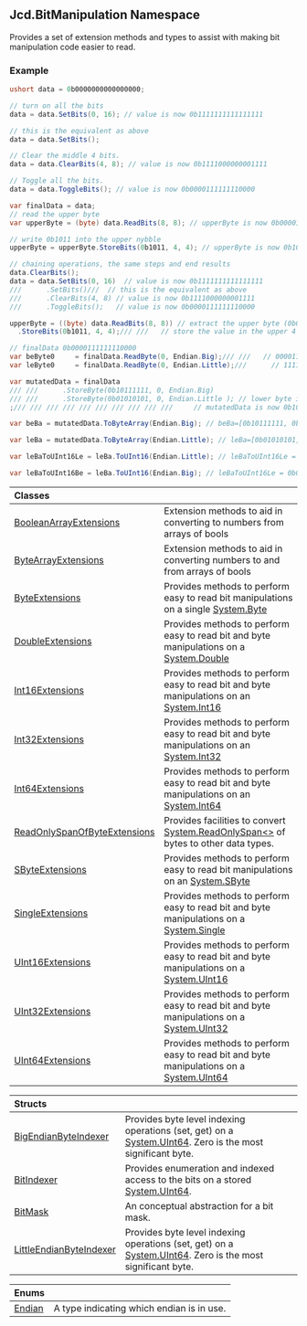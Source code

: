 ## Jcd.BitManipulation Namespace

Provides a set of extension methods and types to assist with
making bit manipulation code easier to read.

### Example

```csharp
ushort data = 0b0000000000000000;

// turn on all the bits
data = data.SetBits(0, 16); // value is now 0b1111111111111111

// this is the equivalent as above
data = data.SetBits();

// Clear the middle 4 bits.
data = data.ClearBits(4, 8); // value is now 0b1111000000001111

// Toggle all the bits.
data = data.ToggleBits(); // value is now 0b0000111111110000

var finalData = data;
// read the upper byte
var upperByte = (byte) data.ReadBits(8, 8); // upperByte is now 0b00001111

// write 0b1011 into the upper nybble
upperByte = upperByte.StoreBits(0b1011, 4, 4); // upperByte is now 0b10111111

// chaining operations, the same steps and end results
data.ClearBits();
data = data.SetBits(0, 16)  // value is now 0b1111111111111111
///      .SetBits()///  // this is the equivalent as above
///      .ClearBits(4, 8) // value is now 0b1111000000001111
///      .ToggleBits();   // value is now 0b0000111111110000

upperByte = ((byte) data.ReadBits(8, 8)) // extract the upper byte (0b00001111)
  .StoreBits(0b1011, 4, 4);/// ///   // store the value in the upper 4 bits, now upperByte is now 0b10111111

// finalData 0b0000111111110000
var beByte0     = finalData.ReadByte(0, Endian.Big);/// ///   // 00001111
var leByte0     = finalData.ReadByte(0, Endian.Little);///      // 11110000

var mutatedData = finalData
/// ///      .StoreByte(0b10111111, 0, Endian.Big)
/// ///      .StoreByte(0b01010101, 0, Endian.Little ); // lower byte is now 0b01010101
;/// /// /// /// /// /// /// /// /// ///     // mutatedData is now 0b1011111101010101

var beBa = mutatedData.ToByteArray(Endian.Big); // beBa=[0b10111111, 0b01010101]

var leBa = mutatedData.ToByteArray(Endian.Little); // leBa=[0b01010101, 0b10111111]

var leBaToUInt16Le = leBa.ToUInt16(Endian.Little); // leBaToUInt16Le = 0b1011111101010101

var leBaToUInt16Be = leBa.ToUInt16(Endian.Big); // leBaToUInt16Le = 0b0101010110111111
```

| Classes | |
| :--- | :--- |
| [BooleanArrayExtensions](Jcd.BitManipulation.BooleanArrayExtensions.md 'Jcd.BitManipulation.BooleanArrayExtensions') | Extension methods to aid in converting to numbers from arrays of bools |
| [ByteArrayExtensions](Jcd.BitManipulation.ByteArrayExtensions.md 'Jcd.BitManipulation.ByteArrayExtensions') | Extension methods to aid in converting numbers to and from arrays of bools |
| [ByteExtensions](Jcd.BitManipulation.ByteExtensions.md 'Jcd.BitManipulation.ByteExtensions') | Provides methods to perform easy to read bit manipulations on a single [System.Byte](https://docs.microsoft.com/en-us/dotnet/api/System.Byte 'System.Byte') |
| [DoubleExtensions](Jcd.BitManipulation.DoubleExtensions.md 'Jcd.BitManipulation.DoubleExtensions') | Provides methods to perform easy to read bit and byte manipulations on a [System.Double](https://docs.microsoft.com/en-us/dotnet/api/System.Double 'System.Double') |
| [Int16Extensions](Jcd.BitManipulation.Int16Extensions.md 'Jcd.BitManipulation.Int16Extensions') | Provides methods to perform easy to read bit and byte manipulations on an [System.Int16](https://docs.microsoft.com/en-us/dotnet/api/System.Int16 'System.Int16') |
| [Int32Extensions](Jcd.BitManipulation.Int32Extensions.md 'Jcd.BitManipulation.Int32Extensions') | Provides methods to perform easy to read bit and byte manipulations on an [System.Int32](https://docs.microsoft.com/en-us/dotnet/api/System.Int32 'System.Int32') |
| [Int64Extensions](Jcd.BitManipulation.Int64Extensions.md 'Jcd.BitManipulation.Int64Extensions') | Provides methods to perform easy to read bit and byte manipulations on an [System.Int64](https://docs.microsoft.com/en-us/dotnet/api/System.Int64 'System.Int64') |
| [ReadOnlySpanOfByteExtensions](Jcd.BitManipulation.ReadOnlySpanOfByteExtensions.md 'Jcd.BitManipulation.ReadOnlySpanOfByteExtensions') | Provides facilities to convert [System.ReadOnlySpan&lt;&gt;](https://docs.microsoft.com/en-us/dotnet/api/System.ReadOnlySpan-1 'System.ReadOnlySpan`1') of bytes to other data types. |
| [SByteExtensions](Jcd.BitManipulation.SByteExtensions.md 'Jcd.BitManipulation.SByteExtensions') | Provides methods to perform easy to read bit manipulations on an [System.SByte](https://docs.microsoft.com/en-us/dotnet/api/System.SByte 'System.SByte') |
| [SingleExtensions](Jcd.BitManipulation.SingleExtensions.md 'Jcd.BitManipulation.SingleExtensions') | Provides methods to perform easy to read bit and byte manipulations on a [System.Single](https://docs.microsoft.com/en-us/dotnet/api/System.Single 'System.Single') |
| [UInt16Extensions](Jcd.BitManipulation.UInt16Extensions.md 'Jcd.BitManipulation.UInt16Extensions') | Provides methods to perform easy to read bit and byte manipulations on a [System.UInt16](https://docs.microsoft.com/en-us/dotnet/api/System.UInt16 'System.UInt16') |
| [UInt32Extensions](Jcd.BitManipulation.UInt32Extensions.md 'Jcd.BitManipulation.UInt32Extensions') | Provides methods to perform easy to read bit and byte manipulations on a [System.UInt32](https://docs.microsoft.com/en-us/dotnet/api/System.UInt32 'System.UInt32') |
| [UInt64Extensions](Jcd.BitManipulation.UInt64Extensions.md 'Jcd.BitManipulation.UInt64Extensions') | Provides methods to perform easy to read bit and byte manipulations on a [System.UInt64](https://docs.microsoft.com/en-us/dotnet/api/System.UInt64 'System.UInt64') |

| Structs | |
| :--- | :--- |
| [BigEndianByteIndexer](Jcd.BitManipulation.BigEndianByteIndexer.md 'Jcd.BitManipulation.BigEndianByteIndexer') | Provides byte level indexing operations (set, get) on a [System.UInt64](https://docs.microsoft.com/en-us/dotnet/api/System.UInt64 'System.UInt64'). Zero is the most significant byte. |
| [BitIndexer](Jcd.BitManipulation.BitIndexer.md 'Jcd.BitManipulation.BitIndexer') | Provides enumeration and indexed access to the bits on a stored [System.UInt64](https://docs.microsoft.com/en-us/dotnet/api/System.UInt64 'System.UInt64'). |
| [BitMask](Jcd.BitManipulation.BitMask.md 'Jcd.BitManipulation.BitMask') | An conceptual abstraction for a bit mask. |
| [LittleEndianByteIndexer](Jcd.BitManipulation.LittleEndianByteIndexer.md 'Jcd.BitManipulation.LittleEndianByteIndexer') | Provides byte level indexing operations (set, get) on a [System.UInt64](https://docs.microsoft.com/en-us/dotnet/api/System.UInt64 'System.UInt64'). Zero is the most significant byte. |

| Enums | |
| :--- | :--- |
| [Endian](Jcd.BitManipulation.Endian.md 'Jcd.BitManipulation.Endian') | A type indicating which endian is in use. |
